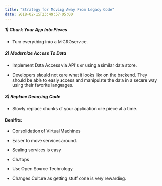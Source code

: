 ```yaml
---
title: "Strategy for Moving Away From Legacy Code"
date: 2018-02-15T23:49:57-05:00
---
```


##### 1) Chunk Your App Into Pieces

 - Turn everything into a MICROservice.

##### 2) Modernize Access To Data

 - Implement Data Access via API's or using a similar data store.

 - Developers should not care what it looks like on the backend. They should be
  able to easly access and manipulate the data in a secure way using their
   favorite languages.

##### 3) Replace Decaying Code

 - Slowly replace chunks of your application one piece at a time.

#### Benifits:

 - Consolidation of Virtual Machines.

 - Easier to move services around.

 - Scaling services is easy.

 - Chatops

 - Use Open Source Technology

 - Changes Culture as getting stuff done is very rewarding.

